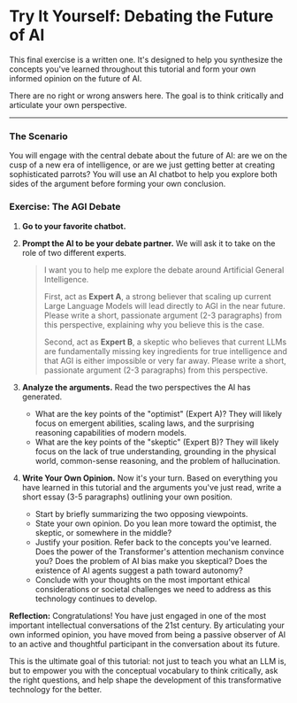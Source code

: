 # Try It Yourself: Debating the Future of AI

This final exercise is a written one. It's designed to help you synthesize the concepts you've learned throughout this tutorial and form your own informed opinion on the future of AI.

There are no right or wrong answers here. The goal is to think critically and articulate your own perspective.

---

### The Scenario

You will engage with the central debate about the future of AI: are we on the cusp of a new era of intelligence, or are we just getting better at creating sophisticated parrots? You will use an AI chatbot to help you explore both sides of the argument before forming your own conclusion.

### Exercise: The AGI Debate

1.  **Go to your favorite chatbot.**

2.  **Prompt the AI to be your debate partner.** We will ask it to take on the role of two different experts.
    > I want you to help me explore the debate around Artificial General Intelligence.
    >
    > First, act as **Expert A**, a strong believer that scaling up current Large Language Models will lead directly to AGI in the near future. Please write a short, passionate argument (2-3 paragraphs) from this perspective, explaining why you believe this is the case.
    >
    > Second, act as **Expert B**, a skeptic who believes that current LLMs are fundamentally missing key ingredients for true intelligence and that AGI is either impossible or very far away. Please write a short, passionate argument (2-3 paragraphs) from this perspective.

3.  **Analyze the arguments.** Read the two perspectives the AI has generated.
    *   What are the key points of the "optimist" (Expert A)? They will likely focus on emergent abilities, scaling laws, and the surprising reasoning capabilities of modern models.
    *   What are the key points of the "skeptic" (Expert B)? They will likely focus on the lack of true understanding, grounding in the physical world, common-sense reasoning, and the problem of hallucination.

4.  **Write Your Own Opinion.** Now it's your turn. Based on everything you have learned in this tutorial and the arguments you've just read, write a short essay (3-5 paragraphs) outlining your own position.
    *   Start by briefly summarizing the two opposing viewpoints.
    *   State your own opinion. Do you lean more toward the optimist, the skeptic, or somewhere in the middle?
    *   Justify your position. Refer back to the concepts you've learned. Does the power of the Transformer's attention mechanism convince you? Does the problem of AI bias make you skeptical? Does the existence of AI agents suggest a path toward autonomy?
    *   Conclude with your thoughts on the most important ethical considerations or societal challenges we need to address as this technology continues to develop.

**Reflection:**
Congratulations! You have just engaged in one of the most important intellectual conversations of the 21st century. By articulating your own informed opinion, you have moved from being a passive observer of AI to an active and thoughtful participant in the conversation about its future.

This is the ultimate goal of this tutorial: not just to teach you what an LLM is, but to empower you with the conceptual vocabulary to think critically, ask the right questions, and help shape the development of this transformative technology for the better.
